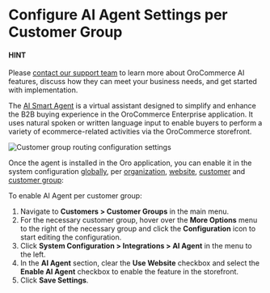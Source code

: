 <a id="user-guide-customer-groups-configuration-settings-ai-agent"></a>

# Configure AI Agent Settings per Customer Group

#### HINT
Please <a href="https://oroinc.com/contact-us/" target="_blank">contact our support team</a> to learn more about OroCommerce AI features, discuss how they can meet your business needs, and get started with implementation.

The [AI Smart Agent](../../../../../../concept-guides/ai/index.md#concept-guide-ai) is a virtual assistant designed to simplify and enhance the B2B buying experience in the OroCommerce Enterprise application. It uses natural spoken or written language input to enable buyers to perform a variety of ecommerce-related activities via the OroCommerce storefront.

![Customer group routing configuration settings](user/img/customers/customer_groups/configuration/customer-group-ai-agent-settings.png)

Once the agent is installed in the Oro application, you can enable it in the system configuration [globally](../../../../../system/configuration/system/integrations/ai-agent.md#admin-configuration-ai-agent-settings), per [organization](../../../../../system/user-management/organizations/org-configuration/general-setup-org/integrations/organization-ai-agent.md#organization-ai-agent-settings), [website](../../../../../system/websites/web-configuration/general-sys-config/integrations/website-ai-agent.md#website-configuration-ai-agent-settings), [customer](../../../../customers/customer-configuration/system-configuration/integrations/customer-ai-agent-setting.md#user-guide-customer-configuration-settings-ai-agent) and [customer group](#user-guide-customer-groups-configuration-settings-ai-agent):

To enable AI Agent per customer group:

1. Navigate to **Customers > Customer Groups** in the main menu.
2. For the necessary customer group, hover over the <i class="fa fa-ellipsis-h fa-lg" aria-hidden="true"></i> **More Options** menu to the right of the necessary group and click the <i class="fas fa-cog" aria-hidden="true"></i> **Configuration** icon to start editing the configuration.
3. Click **System Configuration > Integrations > AI Agent** in the menu to the left.
4. In the **AI Agent** section, clear the **Use Website** checkbox and select the **Enable AI Agent** checkbox to enable the feature in the storefront.
5. Click **Save Settings**.

<!-- fa-bars = fa-navicon -->
<!-- Ic Tiles is used as Set As Default in saved views, and as tiles in display layout options -->
<!-- IcPencil refers to Rename in Commerce and Inline Editing in CRM -->
<!-- Check mark in the square. -->
<!-- SortDesc is also used as drop-down arrow -->
<!-- A -->
<!-- B -->
<!-- C -->
<!-- D -->
<!-- E -->
<!-- F -->
<!-- G -->
<!-- H -->
<!-- I -->
<!-- L -->
<!-- M -->
<!-- P -->
<!-- R -->
<!-- S -->
<!-- T -->
<!-- U -->
<!-- Z -->
